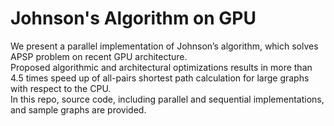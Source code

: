 <!DOCTYPE html>
<html>
<body>

<h1>Johnson's Algorithm on GPU</h1>

We present a parallel implementation of Johnson’s algorithm, which solves APSP problem on recent GPU architecture. <br>
Proposed algorithmic and architectural optimizations results in more than 4.5 times speed up of all-pairs shortest path calculation for large graphs with respect to the CPU. <br>
In this repo, source code, including parallel and sequential implementations, and sample graphs are provided.

</body>
</html>